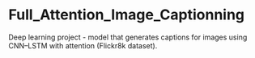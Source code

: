 # Full_Attention_Image_Captionning
Deep learning project - model that generates captions for images using CNN–LSTM with attention (Flickr8k dataset).

